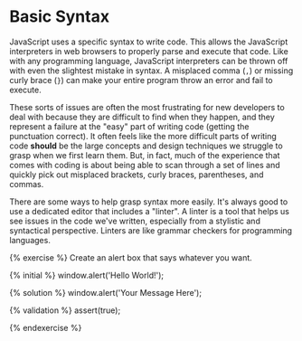 # Basic Syntax

JavaScript uses a specific syntax to write code. This allows the JavaScript interpreters in web browsers to properly parse and execute that code. Like with any programming language, JavaScript interpreters can be thrown off with even the slightest mistake in syntax. A misplaced comma (`,`) or missing curly brace (`}`) can make your entire program throw an error and fail to execute. 

These sorts of issues are often the most frustrating for new developers to deal with because they are difficult to find when they happen, and they represent a failure at the "easy" part of writing code (getting the punctuation correct). It often feels like the more difficult parts of writing code **should** be the large concepts and design techniques we struggle to grasp when we first learn them. But, in fact, much of the experience that comes with coding is about being able to scan through a set of lines and quickly pick out misplaced brackets, curly braces, parentheses, and commas. 

There are some ways to help grasp syntax more easily. It's always good to use a dedicated editor that includes a "linter". A linter is a tool that helps us see issues in the code we've written, especially from a stylistic and syntactical perspective. Linters are like grammar checkers for programming languages.

{% exercise %}
Create an alert box that says whatever you want.

{% initial %}
window.alert('Hello World!');

{% solution %}
window.alert('Your Message Here');

{% validation %}
assert(true);


{% endexercise %}
